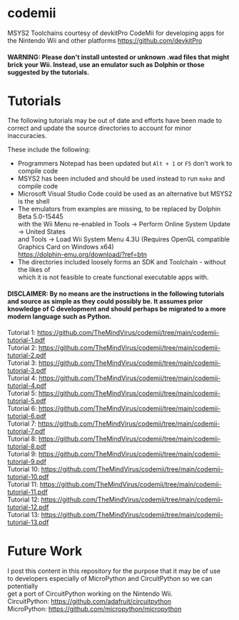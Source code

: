 # codemii
MSYS2 Toolchains courtesy of devkitPro CodeMii for developing apps for the Nintendo Wii and other platforms
https://github.com/devkitPro

#### WARNING: Please don't install untested or unknown .wad files that might brick your Wii. Instead, use an emulator such as Dolphin or those suggested by the tutorials.

# Tutorials
The following tutorials may be out of date and efforts have been made to \
correct and update the source directories to account for minor inaccuracies.

These include the following:
 * Programmers Notepad has been updated but `Alt + 1` or `F5` don't work to compile code
 * MSYS2 has been included and should be used instead to run `make` and compile code
 * Microsoft Visual Studio Code could be used as an alternative but MSYS2 is the shell
 * The emulators from examples are missing, to be replaced by Dolphin Beta 5.0-15445 \
   with the Wii Menu re-enabled in Tools -> Perform Online System Update -> United States \
   and Tools -> Load Wii System Menu 4.3U (Requires OpenGL compatible Graphics Card on Windows x64) \
   https://dolphin-emu.org/download/?ref=btn
 * The directories included loosely forms an SDK and Toolchain - without the likes of \
   which it is not feasible to create functional executable apps with.

#### DISCLAIMER: By no means are the instructions in the following tutorials and source as simple as they could possibly be. It assumes prior knowledge of C development and should perhaps be migrated to a more modern language such as Python.

Tutorial 1: https://github.com/TheMindVirus/codemii/tree/main/codemii-tutorial-1.pdf \
Tutorial 2: https://github.com/TheMindVirus/codemii/tree/main/codemii-tutorial-2.pdf \
Tutorial 3: https://github.com/TheMindVirus/codemii/tree/main/codemii-tutorial-3.pdf \
Tutorial 4: https://github.com/TheMindVirus/codemii/tree/main/codemii-tutorial-4.pdf \
Tutorial 5: https://github.com/TheMindVirus/codemii/tree/main/codemii-tutorial-5.pdf \
Tutorial 6: https://github.com/TheMindVirus/codemii/tree/main/codemii-tutorial-6.pdf \
Tutorial 7: https://github.com/TheMindVirus/codemii/tree/main/codemii-tutorial-7.pdf \
Tutorial 8: https://github.com/TheMindVirus/codemii/tree/main/codemii-tutorial-8.pdf \
Tutorial 9: https://github.com/TheMindVirus/codemii/tree/main/codemii-tutorial-9.pdf \
Tutorial 10: https://github.com/TheMindVirus/codemii/tree/main/codemii-tutorial-10.pdf \
Tutorial 11: https://github.com/TheMindVirus/codemii/tree/main/codemii-tutorial-11.pdf \
Tutorial 12: https://github.com/TheMindVirus/codemii/tree/main/codemii-tutorial-12.pdf \
Tutorial 13: https://github.com/TheMindVirus/codemii/tree/main/codemii-tutorial-13.pdf

# Future Work
I post this content in this repository for the purpose that it may be of use \
to developers especially of MicroPython and CircuitPython so we can potentially \
get a port of CircuitPython working on the Nintendo Wii. \
CircuitPython: https://github.com/adafruit/circuitpython \
MicroPython: https://github.com/micropython/micropython
